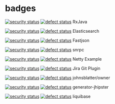 # badges


[![security status](https://qa.meterian.com/badge/gh/ReactiveX/RxJava/security)](http://qa.meterian.com/report/gh/ReactiveX/RxJava)  [![defect status](https://qa.meterian.com/badge/gh/ReactiveX/RxJava/defect)](http://qa.meterian.com/report/gh/ReactiveX/RxJava)  RxJava

[![security status](https://qa.meterian.com/badge/gh/elastic/elasticsearch/security)](http://qa.meterian.com/report/gh/elastic/elasticsearch)  [![defect status](https://qa.meterian.com/badge/gh/elastic/elasticsearch/defect)](http://qa.meterian.com/report/gh/elastic/elasticsearch)  Elasticsearch

[![security status](https://qa.meterian.com/badge/gh/alibaba/fastjson/security)](http://qa.meterian.com/report/gh/alibaba/fastjson)  [![defect status](https://qa.meterian.com/badge/gh/alibaba/fastjson/defect)](http://qa.meterian.com/report/gh/alibaba/fastjson)  Fastjson

[![security status](https://qa.meterian.com/badge/gh/stefzhlg/snrpc/security)](http://qa.meterian.com/report/gh/stefzhlg/snrpc)  [![defect status](https://qa.meterian.com/badge/gh/stefzhlg/snrpc/defect)](http://qa.meterian.com/report/gh/stefzhlg/snrpc)  snrpc

[![security status](https://qa.meterian.com/badge/gh/sschober/netty-example/security)](http://qa.meterian.com/report/gh/sschober/netty-example) [![defect status](https://qa.meterian.com/badge/gh/sschober/netty-example/defect)](http://qa.meterian.com/report/gh/sschober/netty-example)  Netty Example


[![security status](https://qa.meterian.com/badge/gh/mteodori/jira-git-plugin/security)](http://qa.meterian.com/report/gh/mteodori/jira-git-plugin)  [![defect status](https://qa.meterian.com/badge/gh/mteodori/jira-git-plugin/defect)](http://qa.meterian.com/report/gh/mteodori/jira-git-plugin) Jira Git Plugin

[![security status](https://qa.meterian.com/badge/gh/johnsblatter/owner/security)](http://qa.meterian.com/report/gh/johnsblatter/owner)  [![defect status](https://qa.meterian.com/badge/gh/johnsblatter/owner/defect)](http://qa.meterian.com/report/gh/johnsblatter/owner)  johnsblatter/owner

[![security status](https://qa.meterian.com/badge/gh/mteodori/generator-jhipster/security)](http://qa.meterian.com/report/gh/mteodori/generator-jhipster)  [![defect status](https://qa.meterian.com/badge/gh/mteodori/generator-jhipster/defect)](http://qa.meterian.com/report/gh/mteodori/generator-jhipster) generator-jhipster

[![security status](https://qa.meterian.com/badge/gh/mteodori/liquibase/security)](http://qa.meterian.com/report/gh/mteodori/liquibase)  [![defect status](https://qa.meterian.com/badge/gh/mteodori/liquibase/defect)](http://qa.meterian.com/report/gh/mteodori/liquibase)  liquibase








